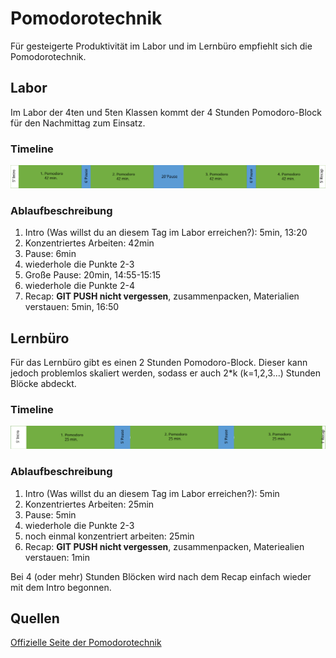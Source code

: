 # Pomodorotechnik

Für gesteigerte Produktivität im Labor und im Lernbüro empfiehlt sich die Pomodorotechnik.

## Labor

Im Labor der 4ten und 5ten Klassen kommt der 4 Stunden Pomodoro-Block für den Nachmittag zum Einsatz.

### Timeline

![timeline_png](/img/4h.svg)

### Ablaufbeschreibung

1. Intro (Was willst du an diesem Tag im Labor erreichen?): 5min, 13:20
2. Konzentriertes Arbeiten: 42min
3. Pause: 6min
4. wiederhole die Punkte 2-3
5. Große Pause: 20min, 14:55-15:15
6. wiederhole die Punkte 2-4
7. Recap: **GIT PUSH nicht vergessen**, zusammenpacken, Materialien verstauen: 5min, 16:50

## Lernbüro

Für das Lernbüro gibt es einen 2 Stunden Pomodoro-Block. Dieser kann jedoch problemlos skaliert werden, sodass er auch 2*k (k=1,2,3...) Stunden Blöcke abdeckt. 

### Timeline

![img](\img\2h.svg)

### Ablaufbeschreibung

1. Intro (Was willst du an diesem Tag im Labor erreichen?): 5min
2. Konzentriertes Arbeiten: 25min
3. Pause: 5min
4. wiederhole die Punkte 2-3
5. noch einmal konzentriert arbeiten: 25min
6. Recap: **GIT PUSH nicht vergessen**, zusammenpacken, Materiealien verstauen: 1min

Bei 4 (oder mehr) Stunden Blöcken wird nach dem Recap einfach wieder mit dem Intro begonnen.

## Quellen

[Offizielle Seite der Pomodorotechnik](https://francescocirillo.com/pages/pomodoro-technique)
